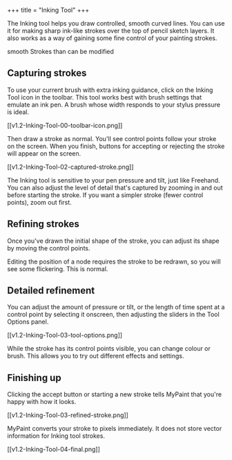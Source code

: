 +++
title = "Inking Tool"
+++

The Inking tool helps you draw controlled, smooth curved lines. You can use it for making sharp ink-like strokes over
the top of pencil sketch layers. It also works as a way of gaining some fine control of your painting strokes.

smooth Strokes than can be modified

## Capturing strokes
To use your current brush with extra inking guidance, click on the Inking Tool icon in the toolbar. This tool works best
with brush settings that emulate an ink pen. A brush whose width responds to your stylus pressure is ideal.

[[v1.2-Inking-Tool-00-toolbar-icon.png]]

Then draw a stroke as normal.
You'll see control points follow your stroke on the screen.
When you finish,
buttons for accepting or rejecting the stroke will appear on the screen.

[[v1.2-Inking-Tool-02-captured-stroke.png]]

The Inking tool is sensitive to your pen pressure and tilt,
just like Freehand.
You can also adjust the level of detail that's captured
by zooming in and out before starting the stroke.
If you want a simpler stroke (fewer control points),
zoom out first.

## Refining strokes

Once you've drawn the initial shape of the stroke,
you can adjust its shape by moving the control points.

Editing the position of a node requires the stroke to be redrawn,
so you will see some flickering. This is normal.

## Detailed refinement

You can adjust the amount of pressure or tilt,
or the length of time spent at a control point
by selecting it onscreen,
then adjusting the sliders in the Tool Options panel.

[[v1.2-Inking-Tool-03-tool-options.png]]

While the stroke has its control points visible,
you can change colour or brush.
This allows you to try out different effects and settings.

## Finishing up

Clicking the accept button
or starting a new stroke
tells MyPaint that you're happy with how it looks.

[[v1.2-Inking-Tool-03-refined-stroke.png]]

MyPaint converts your stroke to pixels immediately.
It does not store vector information for Inking tool strokes.

[[v1.2-Inking-Tool-04-final.png]]
